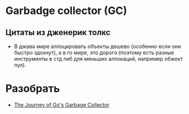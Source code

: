 # Garbadge collector (GC)

## Цитаты из дженерик толкс

- В джава мире аллоцировать объекты дешево (особенно если они быстро здохнут), а в го мире, это дорого (поэтому есть разные инструменты в стд либ для меньших аллокаций, например обжект пул).
# Разобрать
- [The Journey of Go's Garbage Collector](https://blog.golang.org/ismmkeynote)